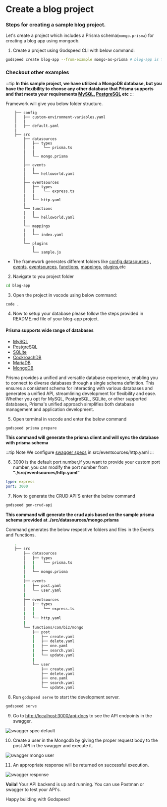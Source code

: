 # Create a blog project
### Steps for creating a sample blog project.

Let's create a project which includes a Prisma schema(`mongo.prisma`) for creating a blog app using mongodb.

1. Create a project using Godspeed CLI with below command:

```bash
godspeed create blog-app --from-example mongo-as-prisma # blog-app is the name of the app
```
### Checkout other examples

:::tip **In this sample project, we have utilized a MongoDB database, but you have the flexibility to choose any other database that Prisma supports and that meets your requirements [MySQL](https://github.com/godspeedsystems/godspeed-codesandbox/tree/gs-projects-examples/Project-Examples/sql), [PostgreSQL](https://github.com/godspeedsystems/godspeed-codesandbox/tree/gs-projects-examples/Project-Examples/postgres) etc**
:::

Framework will give you below folder structure.
```
    ├── config
    │   ├── custom-environment-variables.yaml
    │   |
    |   ├── default.yaml  
    |   
    ├── src
        ├── datasources
        │   ├── types
        │   |    └── prisma.ts
        |   |
        │   └── mongo.prisma
        │
        ├── events
        |   |
        │   └── helloworld.yaml
        |
        ├── eventsources
        │   ├── types
        │   |    └── express.ts
        |   |
        │   └── http.yaml
        |
        └── functions
        │   |
        |   └── helloworld.yaml     
        |
        └── mappings
        |   |
        |   └── index.yaml        
        |
        └── plugins
            |
            └── sample.js               
```

- The framework generates different folders like [config](/docs/microservices-framework/config-and-mappings/config.md),[datasources](/docs/microservices-framework/datasources/overview.md) , [events](/docs/microservices-framework/event-sources/event-schema.md), [eventsources](/docs/microservices-framework/event-sources/overview.md), [functions](/docs/microservices-framework/workflows/overview.md), [mappings](/docs/microservices-framework/config-and-mappings/mappings.md), [plugins](/docs/microservices-framework/inline-scripting/script-plugins.md),etc

2. Navigate to you project folder

```bash
cd blog-app
```

3. Open the project in vscode using below command:

```bash
code .
```

4. Now to setup your database please follow the steps provided in README.md file of your blog-app project.


#### Prisma supports wide range of databases
* [MySQL](https://dev.mysql.com/doc/)
* [PostgreSQL](https://www.postgresql.org/docs/)
* [SQLite](https://www.sqlite.org/docs.html)
* [CockroachDB](https://www.cockroachlabs.com/docs/cockroachcloud/quickstart)
* [MariaDB](https://mariadb.org/documentation/)
* [MongoDB](https://www.mongodb.com/docs/guides/atlas/cluster/)


Prisma provides a unified and versatile database experience, enabling you to connect to diverse databases through a single schema definition. This ensures a consistent schema for interacting with various databases and generates a unified API, streamlining development for flexibility and ease. Whether you opt for MySQL, PostgreSQL, SQLite, or other supported databases, Prisma's unified approach simplifies both database management and application development.

5. Open terminal in vscode and enter the below command

```bash
godspeed prisma prepare
```
**This command will generate the prisma client and will sync the database with prisma schema**

:::tip Note
We configure [swagger specs](/docs/microservices-framework/event-sources/event-types/http-events.md#swagger-specs) in src/eventsources/http.yaml
:::

6. 3000 is the default port number,if you want to provide your custom port number, you can modify the port number from **"./src/eventsources/http.yaml"**

```yaml
type: express
port: 3000
```

7. Now to generate the CRUD API'S enter the below command

```bash
godspeed gen-crud-api
```
**This command will generate the crud apis based on the sample prisma schema provided at ./src/datasources/mongo.prisma**

Command generates the below respective folders and files in the Events and Functions.

```bash
    .
    ├── src
        ├── datasources
        │   ├── types
        │   |    └── prisma.ts
        |   |
        │   └── mongo.prisma
        |
        ├── events
        |   ├── post.yaml
        │   └── user.yaml
        |
        ├── eventsources
        │   ├── types
        │   |    └── express.ts
        |   |
        │   └── http.yaml
        |
        └── functions/com/biz/mongo
            ├── post
            |   ├── create.yaml
            |   ├── delete.yaml
            |   ├── one.yaml
            |   ├── search.yaml
            |   └── update.yaml
            |
            └── user
                ├── create.yaml
                ├── delete.yaml
                ├── one.yaml
                ├── search.yaml
                └── update.yaml
```

8. Run `godspeed serve` to start the development server.

```bash
godspeed serve
```
9. Go to [http://localhost:3000/api-docs](http://localhost:3000/api-docs) to see the API endpoints in the swagger.

<img src="https://ik.imagekit.io/pavanKillada/Screenshot%20from%202023-10-15%2002-24-45.png?updatedAt=1697316915416" alt="swagger spec default" />

<!-- 
    <img src="../../static/img/swagger_default.png" alt="swagger spec default" />
 -->

10. Create a user in the Mongodb by giving the proper request body to the post API in the swagger and execute it.
<img src="https://ik.imagekit.io/pavanKillada/Screenshot%20from%202023-10-15%2002-27-06.png?updatedAt=1697317104366" alt="swagger mongo user" />

<!-- 
    <img src="../../static/img/swagger_request.png" alt="swagger spec default" />
 -->

11. An appropriate response will be returned on successful execution.
<img src="https://ik.imagekit.io/pavanKillada/Screenshot%20from%202023-10-15%2002-27-20.png?updatedAt=1697317104433" alt="swagger response" />

<!-- 
    <img src="../../static/img/swagger_response.png" alt="swagger spec default" />
 -->

**Voila!** Your API backend is up and running. You can use Postman or swagger to test your API's.

Happy building with Godspeed!
